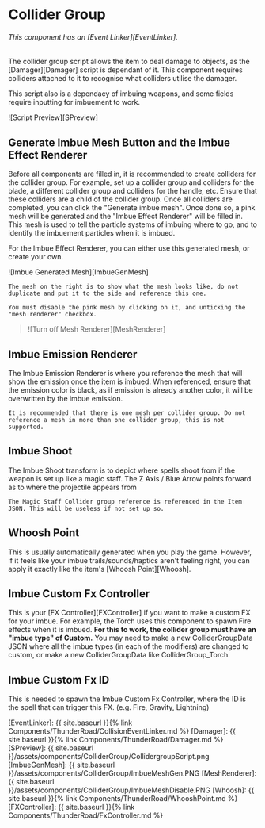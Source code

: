 # Collider Group
###### This component has an [Event Linker][EventLinker].

The collider group script allows the item to deal damage to objects, as the [Damager][Damager] script is dependant of it. This component requires colliders attached to it to recognise what colliders utilise the damager.

This script also is a dependacy of imbuing weapons, and some fields require inputting for imbuement to work.

![Script Preview][SPreview]

## Generate Imbue Mesh Button and the Imbue Effect Renderer

Before all components are filled in, it is recommended to create colliders for the collider group. For example, set up a collider group and colliders for the blade, a different collider group and colliders for the handle, etc. Ensure that these colliders are a child of the collider group.
Once all colliders are completed, you can click the "Generate imbue mesh". Once done so, a pink mesh will be generated and the "Imbue Effect Renderer" will be filled in. This mesh is used to tell the particle systems of imbuing where to go, and to identify the imbuement particles when it is imbued.

For the Imbue Effect Renderer, you can either use this generated mesh, or create your own.

![Imbue Generated Mesh][ImbueGenMesh]
```warning
The mesh on the right is to show what the mesh looks like, do not duplicate and put it to the side and reference this one.
```

```tip
You must disable the pink mesh by clicking on it, and unticking the "mesh renderer" checkbox.
```

> ![Turn off Mesh Renderer][MeshRenderer]

## Imbue Emission Renderer

The Imbue Emission Renderer is where you reference the mesh that will show the emission once the item is imbued. When referenced, ensure that the emission color is black, as if emission is already another color, it will be overwritten by the imbue emission. 

```warning
It is recommended that there is one mesh per collider group. Do not reference a mesh in more than one collider group, this is not supported.
```

## Imbue Shoot

The Imbue Shoot transform is to depict where spells shoot from if the weapon is set up like a magic staff. The Z Axis / Blue Arrow points forward as to where the projectile appears from

```tip
The Magic Staff Collider group reference is referenced in the Item JSON. This will be useless if not set up so.
```

## Whoosh Point

This is usually automatically generated when you play the game. However, if it feels like your imbue trails/sounds/haptics aren't feeling right, you can apply it exactly like the item's [Whoosh Point][Whoosh].

## Imbue Custom Fx Controller

This is your [FX Controller][FXController] if you want to make a custom FX for your imbue. For example, the Torch uses this component to spawn Fire effects when it is imbued. **For this to work, the collider group must have an "imbue type" of Custom.** You may need to make a new ColliderGroupData JSON where all the imbue types (in each of the modifiers) are changed to custom, or make a new ColliderGroupData like ColliderGroup_Torch.

## Imbue Custom Fx ID

This is needed to spawn the Imbue Custom Fx Controller, where the ID is the spell that can trigger this FX. (e.g. Fire, Gravity, Lightning)

[EventLinker]: {{ site.baseurl }}{% link Components/ThunderRoad/CollisionEventLinker.md %}
[Damager]:      {{ site.baseurl }}{% link Components/ThunderRoad/Damager.md %}
[SPreview]:     {{ site.baseurl }}/assets/components/ColliderGroup/CollidergroupScript.png
[ImbueGenMesh]: {{ site.baseurl }}/assets/components/ColliderGroup/ImbueMeshGen.PNG
[MeshRenderer]: {{ site.baseurl }}/assets/components/ColliderGroup/ImbueMeshDisable.PNG
[Whoosh]:       {{ site.baseurl }}{% link Components/ThunderRoad/WhooshPoint.md %}
[FXController]: {{ site.baseurl }}{% link Components/ThunderRoad/FxController.md %}
